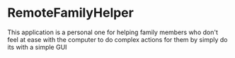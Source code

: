 # RemoteFamilyHelper
This application is a personal one for helping family members who don't feel at ease with the computer to do complex actions for them by simply do its with a simple GUI
